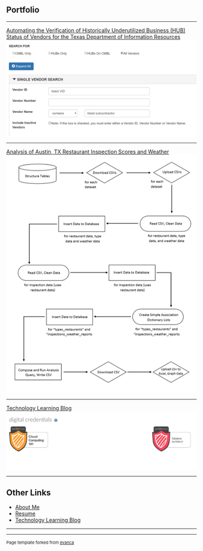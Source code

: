 ## Portfolio

---

[Automating the Verification of Historically Underutilized Business (HUB) Status of Vendors for the Texas Department of Information Resources](/capstone)
![centralized master bidders list search interface screencap image](images/cmbl_screencap.jpg)

---
[Analysis of Austin, TX Restaurant Inspection Scores and Weather](https://github.com/mcslovenski/wrangling-project)
![wrangling project workflow image](images/workflow_image.PNG)

---
[Technology Learning Blog](https://github.com/mcslovenski/learning-blog)
![certifications screencap image](images/awseducate-certificates.jpg)

---

## Other Links

- [About Me](/about)
- [Resume](pdf/mike-slovenski.pdf)
- [Technology Learning Blog](https://github.com/mcslovenski/learning-blog)

---




---
<p style="font-size:11px">Page template forked from <a href="https://github.com/evanca/quick-portfolio">evanca</a></p>
<!-- Remove above link if you don't want to attibute -->
